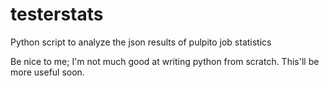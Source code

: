 # testerstats
Python script to analyze the json results of pulpito job statistics

Be nice to me; I'm not much good at writing python from scratch. This'll be more useful soon.
